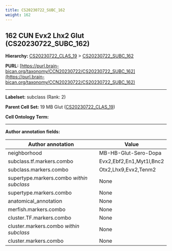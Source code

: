 ```yaml
---
title: CS20230722_SUBC_162
weight: 162
---
```

## 162 CUN Evx2 Lhx2 Glut (CS20230722_SUBC_162)
<b>Hierarchy: </b>
[CS20230722_CLAS_19](../CS20230722_CLAS_19) >
[CS20230722_SUBC_162](../CS20230722_SUBC_162)

**PURL:** [https://purl.brain-bican.org/taxonomy/CCN20230722/CS20230722_SUBC_162](https://purl.brain-bican.org/taxonomy/CCN20230722/CS20230722_SUBC_162)

---


**Labelset:** subclass (Rank: 2)

**Parent Cell Set:** 19 MB Glut ([CS20230722_CLAS_19](../CS20230722_CLAS_19))



**Cell Ontology Term:** 

[MARKER GENES.]: #


---

[TRANSFERRED ANNOTATIONS.]: #


[AUTHOR ANNOTATION FIELDS.]: #


**Author annotation fields:**

| Author annotation | Value |
|-------------------|-------|
|neighborhood|MB-HB-Glut-Sero-Dopa|
|subclass.tf.markers.combo|Evx2,Ebf2,En1,Myt1l,Bnc2|
|subclass.markers.combo|Otx2,Lhx9,Evx2,Tenm2|
|supertype.markers.combo _within subclass_|None|
|supertype.markers.combo|None|
|anatomical_annotation|None|
|merfish.markers.combo|None|
|cluster.TF.markers.combo|None|
|cluster.markers.combo _within subclass_|None|
|cluster.markers.combo|None|

